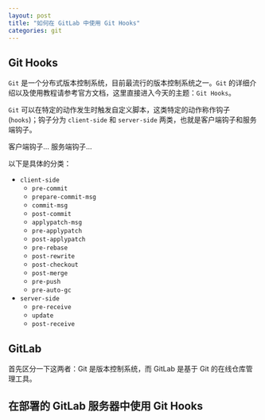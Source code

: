 ```yaml
---
layout: post
title: "如何在 GitLab 中使用 Git Hooks"
categories: git
---
```


## Git Hooks
`Git` 是一个分布式版本控制系统，目前最流行的版本控制系统之一。`Git` 的详细介绍以及使用教程请参考官方文档，这里直接进入今天的主题：`Git Hooks`。

`Git` 可以在特定的动作发生时触发自定义脚本，这类特定的动作称作钩子(`hooks`)；钩子分为 `client-side` 和 `server-side` 两类，也就是客户端钩子和服务端钩子。

客户端钩子...
服务端钩子...

以下是具体的分类：
* `client-side`
	+ `pre-commit`
	+ `prepare-commit-msg`
	+ `commit-msg`
	+ `post-commit `
	+ `applypatch-msg`
	+ `pre-applypatch`
	+ `post-applypatch`
	+ `pre-rebase`
	+ `post-rewrite`
	+ `post-checkout`
	+ `post-merge`
	+ `pre-push`
	+ `pre-auto-gc`
* `server-side`
	+ `pre-receive`
	+ `update`
	+ `post-receive`

## GitLab
首先区分一下这两者：Git 是版本控制系统，而 GitLab 是基于 Git 的在线仓库管理工具。




## 在部署的 GitLab 服务器中使用 Git Hooks
